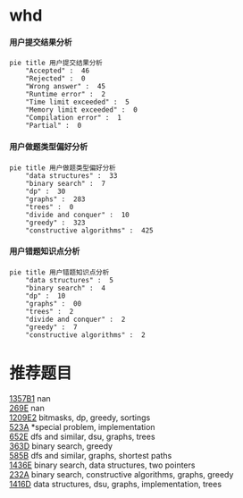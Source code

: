 # whd

<!-- tabs:start -->



#### **用户提交结果分析**

```mermaid
pie title 用户提交结果分析
    "Accepted" :  46
    "Rejected" :  0
    "Wrong answer" :  45
    "Runtime error" :  2
    "Time limit exceeded" :  5
    "Memory limit exceeded" :  0
    "Compilation error" :  1
    "Partial" :  0
```

#### **用户做题类型偏好分析**

```mermaid
pie title 用户做题类型偏好分析
    "data structures" :  33
    "binary search" :  7
    "dp" :  30
    "graphs" :  283
    "trees" :  0
    "divide and conquer" :  10
    "greedy" :  323
    "constructive algorithms" :  425
```
#### **用户错题知识点分析**

```mermaid
pie title 用户错题知识点分析
    "data structures" :  5
    "binary search" :  4
    "dp" :  10
    "graphs" :  00
    "trees" :  2
    "divide and conquer" :  2
    "greedy" :  7
    "constructive algorithms" :  2
```



<!-- tabs:end -->
# 推荐题目
[1357B1](https://codeforces.com/contest/1357B/problem/1)		nan		  
[269E](https://codeforces.com/contest/269/problem/E)		nan		  
[1209E2](https://codeforces.com/contest/1209E/problem/2)		bitmasks,
                        dp,
                        greedy,
                        sortings		  
[523A](https://codeforces.com/contest/523/problem/A)		*special problem,
                        implementation		  
[652E](https://codeforces.com/contest/652/problem/E)		dfs and similar,
                        dsu,
                        graphs,
                        trees		  
[363D](https://codeforces.com/contest/363/problem/D)		binary search,
                        greedy		  
[585B](https://codeforces.com/contest/585/problem/B)		dfs and similar,
                        graphs,
                        shortest paths		  
[1436E](https://codeforces.com/contest/1436/problem/E)		binary search,
                        data structures,
                        two pointers		  
[232A](https://codeforces.com/contest/232/problem/A)		binary search,
                        constructive algorithms,
                        graphs,
                        greedy		  
[1416D](https://codeforces.com/contest/1416/problem/D)		data structures,
                        dsu,
                        graphs,
                        implementation,
                        trees		  
